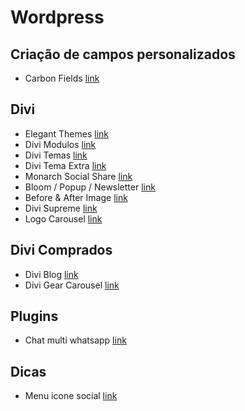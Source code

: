 # Wordpress

## Criação de campos personalizados
* Carbon Fields [link](https://github.com/htmlburger/carbon-fields)

## Divi
* Elegant Themes [link](https://www.elegantthemes.com/)
* Divi Modulos [link](https://www.elegantthemes.com/modules/)
* Divi Temas [link](https://www.elegantthemes.com/layouts/)
* Divi Tema Extra [link](https://www.elegantthemes.com/documentation/extra/)
* Monarch Social Share [link](https://www.elegantthemes.com/documentation/monarch/)
* Bloom / Popup / Newsletter [link](https://www.elegantthemes.com/documentation/bloom/)
* Before & After Image [link](https://www.elegantthemes.com/modules/before-after-image/)
* Divi Supreme [link](https://www.elegantthemes.com/marketplace/author/divi-supreme/)
* Logo Carousel [link](https://www.elegantthemes.com/modules/logo-carousel/)

## Divi Comprados
* Divi Blog [link](https://www.elegantthemes.com/marketplace/ultimate-divi-blog-modules-ui-bundle/)
* Divi Gear Carousel [link](https://www.divigear.com/product/divi-carousel-module/)

## Plugins
* Chat multi whatsapp [link](https://br.wordpress.org/plugins/master-whats-chat/)

## Dicas
* Menu icone social [link](https://www.peeayecreative.com/how-to-add-icons-to-the-divi-menu/)
